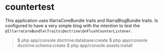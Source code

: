 countertest
===========

This application uses IllarraCoreBundle traits and IllarraBlogBundle traits. Is configured to have a very simple blog with the intention to test the `@IllarraCoreBundle\Traits\Doctrine\OnFlushCounterListener`.

> $ php app/console doctrine:database:create
> $ php app/console doctrine:schema:create
> $ php app/console assets:install